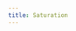 ```yaml
---
title: Saturation
---
```


<DarumaPlayer src='https://raw.githubusercontent.com/verygoodgraphics/resource/main/feature/blend_mode__daruma/blend_mode__saturation.daruma' />
